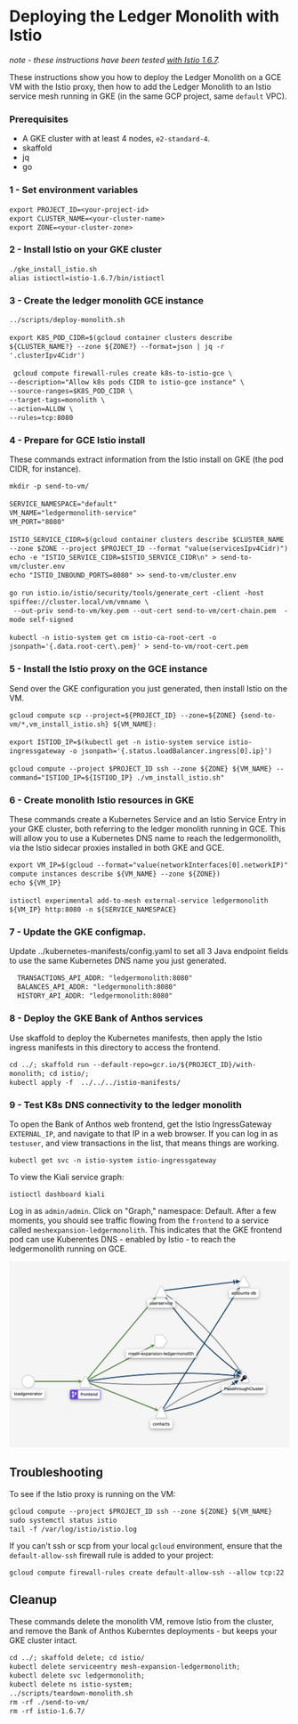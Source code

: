 # Deploying the Ledger Monolith with Istio

*note - these instructions have been tested [with Istio 1.6.7](https://istio.io/latest/docs/examples/virtual-machines/single-network/ ).*


These instructions show you how to deploy the Ledger Monolith on a GCE VM with the Istio proxy, then how to add the Ledger Monolith to an Istio service mesh running in GKE (in the same GCP project, same `default` VPC). 


### Prerequisites 

- A GKE cluster with at least 4 nodes, `e2-standard-4`. 
- skaffold
- jq
- go 

### 1 - Set environment variables 

```
export PROJECT_ID=<your-project-id>
export CLUSTER_NAME=<your-cluster-name>
export ZONE=<your-cluster-zone>
```

### 2 - Install Istio on your GKE cluster 

```
./gke_install_istio.sh
alias istioctl=istio-1.6.7/bin/istioctl
```


### 3 - Create the ledger monolith GCE instance 

```
../scripts/deploy-monolith.sh

export K8S_POD_CIDR=$(gcloud container clusters describe ${CLUSTER_NAME?} --zone ${ZONE?} --format=json | jq -r '.clusterIpv4Cidr')

 gcloud compute firewall-rules create k8s-to-istio-gce \
--description="Allow k8s pods CIDR to istio-gce instance" \
--source-ranges=$K8S_POD_CIDR \
--target-tags=monolith \
--action=ALLOW \
--rules=tcp:8080
```


### 4 - Prepare for GCE Istio install 

These commands extract information from the Istio install on GKE (the pod CIDR, for instance).

```
mkdir -p send-to-vm/ 

SERVICE_NAMESPACE="default"
VM_NAME="ledgermonolith-service"
VM_PORT="8080"

ISTIO_SERVICE_CIDR=$(gcloud container clusters describe $CLUSTER_NAME --zone $ZONE --project $PROJECT_ID --format "value(servicesIpv4Cidr)")
echo -e "ISTIO_SERVICE_CIDR=$ISTIO_SERVICE_CIDR\n" > send-to-vm/cluster.env
echo "ISTIO_INBOUND_PORTS=8080" >> send-to-vm/cluster.env

go run istio.io/istio/security/tools/generate_cert -client -host spiffee://cluster.local/vm/vmname \
 --out-priv send-to-vm/key.pem --out-cert send-to-vm/cert-chain.pem  -mode self-signed

kubectl -n istio-system get cm istio-ca-root-cert -o jsonpath='{.data.root-cert\.pem}' > send-to-vm/root-cert.pem
```

### 5 - Install the Istio proxy on the GCE instance 

Send over the GKE configuration you just generated, then install Istio on the VM.

```
gcloud compute scp --project=${PROJECT_ID} --zone=${ZONE} {send-to-vm/*,vm_install_istio.sh} ${VM_NAME}:

export ISTIOD_IP=$(kubectl get -n istio-system service istio-ingressgateway -o jsonpath='{.status.loadBalancer.ingress[0].ip}')

gcloud compute --project $PROJECT_ID ssh --zone ${ZONE} ${VM_NAME} --command="ISTIOD_IP=${ISTIOD_IP} ./vm_install_istio.sh"
```


### 6 - Create monolith Istio resources in GKE 

These commands create a Kubernetes Service and an Istio Service Entry in your GKE cluster, both referring to the ledger monolith running in GCE. This will allow you to use a Kubernetes DNS name to reach the ledgermonolith, via the Istio sidecar proxies installed in both GKE and GCE.

```
export VM_IP=$(gcloud --format="value(networkInterfaces[0].networkIP)" compute instances describe ${VM_NAME} --zone ${ZONE})
echo ${VM_IP}

istioctl experimental add-to-mesh external-service ledgermonolith ${VM_IP} http:8080 -n ${SERVICE_NAMESPACE}
```

### 7 - Update the GKE configmap. 

Update ../kubernetes-manifests/config.yaml to set all 3 Java endpoint fields to use the same Kubernetes DNS name you just generated. 

```
  TRANSACTIONS_API_ADDR: "ledgermonolith:8080"
  BALANCES_API_ADDR: "ledgermonolith:8080"
  HISTORY_API_ADDR: "ledgermonolith:8080"
```

### 8 - Deploy the GKE Bank of Anthos services 

Use skaffold to deploy the Kubernetes manifests, then apply the Istio ingress manifests in this directory to access the frontend. 


```
cd ../; skaffold run --default-repo=gcr.io/${PROJECT_ID}/with-monolith; cd istio/;  
kubectl apply -f  ../../../istio-manifests/
```


### 9 - Test K8s DNS connectivity to the ledger monolith

To open the Bank of Anthos web frontend, get the Istio IngressGateway `EXTERNAL_IP`, and navigate to that IP in a web browser. If you can log in as `testuser`, and view transactions in the list, that means things are working.

```
kubectl get svc -n istio-system istio-ingressgateway 
```


To view the Kiali service graph: 

```
istioctl dashboard kiali 
```

Log in as `admin/admin`. Click on "Graph," namespace: Default. After a few moments, you should see traffic flowing from the `frontend` to a service called `meshexpansion-ledgermonolith`. This indicates that the GKE frontend pod can use Kuberentes DNS - enabled by Istio - to reach the ledgermonolith running on GCE. 

![](kiali-screenshot.png)


## Troubleshooting 

To see if the Istio proxy is running on the VM:

```
gcloud compute --project $PROJECT_ID ssh --zone ${ZONE} ${VM_NAME}
sudo systemctl status istio
tail -f /var/log/istio/istio.log
```


If you can't ssh or scp from your local `gcloud` environment, ensure that the `default-allow-ssh` firewall rule is added to your project: 

```
gcloud compute firewall-rules create default-allow-ssh --allow tcp:22
```


## Cleanup 

These commands delete the monolith VM, remove Istio from the cluster, and remove the Bank of Anthos Kuberntes deployments - but keeps your GKE cluster intact. 

```
cd ../; skaffold delete; cd istio/ 
kubectl delete serviceentry mesh-expansion-ledgermonolith;
kubectl delete svc ledgermonolith; 
kubectl delete ns istio-system;
../scripts/teardown-monolith.sh
rm -rf ./send-to-vm/
rm -rf istio-1.6.7/
```